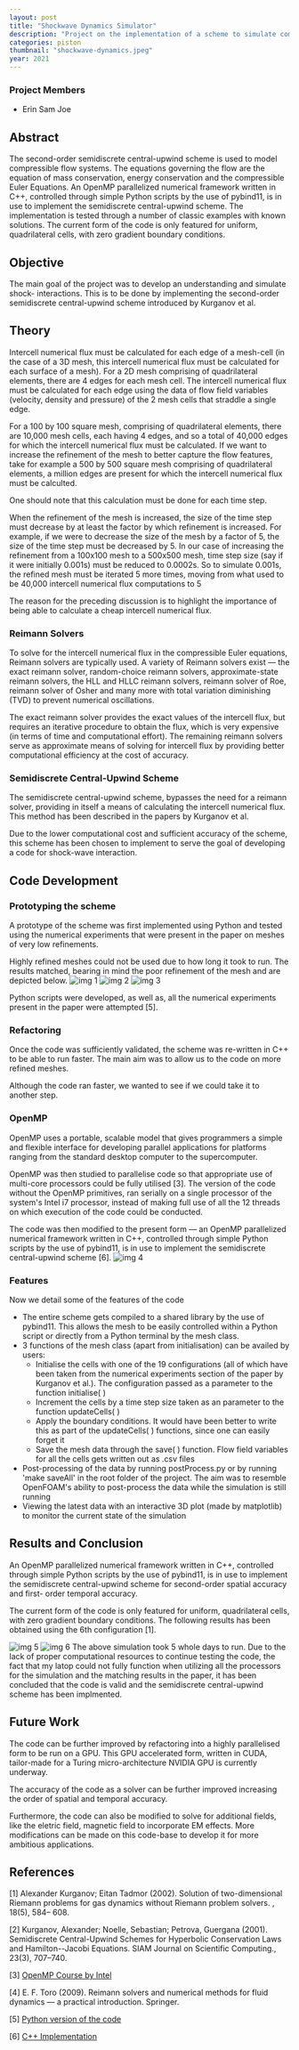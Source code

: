 ```yaml
---
layout: post
title: "Shockwave Dynamics Simulator"
description: "Project on the implementation of a scheme to simulate compressible flow to further understanding of shockwave interaction"
categories: piston
thumbnail: "shockwave-dynamics.jpeg"
year: 2021
---
```


### Project Members

- Erin Sam Joe

## Abstract

The second-order semidiscrete central-upwind scheme is used to model
compressible flow systems. The equations governing the flow are the equation of
mass conservation, energy conservation and the compressible Euler Equations. An
OpenMP parallelized numerical framework written in C++, controlled through
simple Python scripts by the use of pybind11, is in use to implement the
semidiscrete central-upwind scheme. The implementation is tested through a
number of classic examples with known solutions. The current form of the code is
only featured for uniform, quadrilateral cells, with zero gradient boundary
conditions.

## Objective

The main goal of the project was to develop an understanding and simulate shock-
interactions. This is to be done by implementing the second-order semidiscrete
central-upwind scheme introduced by Kurganov et al.

## Theory

Intercell numerical flux must be calculated for each edge of a mesh-cell (in the case
of a 3D mesh, this intercell numerical flux must be calculated for each surface of a
mesh). For a 2D mesh comprising of quadrilateral elements, there are 4 edges for
each mesh cell. The intercell numerical flux must be calculated for each edge using
the data of flow field variables (velocity, density and pressure) of the 2 mesh cells
that straddle a single edge.

For a 100 by 100 square mesh, comprising of quadrilateral elements, there are
10,000 mesh cells, each having 4 edges, and so a total of 40,000 edges for which the
intercell numerical flux must be calculated. If we want to increase the refinement of
the mesh to better capture the flow features, take for example a 500 by 500 square
mesh comprising of quadrilateral elements, a million edges are present for which
the intercell numerical flux must be calculted.

One should note that this calculation must be done for each time step.

When the refinement of the mesh is increased, the size of the time step must
decrease by at least the factor by which refinement is increased. For example, if we
were to decrease the size of the mesh by a factor of 5, the size of the time step must
be decreased by 5. In our case of increasing the refinement from a 100x100 mesh to
a 500x500 mesh, time step size (say if it were initially 0.001s) must be reduced to
0.0002s. So to simulate 0.001s, the refined mesh must be iterated 5 more times,
moving from what used to be 40,000 intercell numerical flux computations to 5

The reason for the preceding discussion is to highlight the importance of being able
to calculate a cheap intercell numerical flux.

### Reimann Solvers

To solve for the intercell numerical flux in the compressible Euler equations,
Reimann solvers are typically used. A variety of Reimann solvers exist — the exact
reimann solver, random-choice reimann solvers, approximate-state reimann
solvers, the HLL and HLLC reimann solvers, reimann solver of Roe, reimann solver
of Osher and many more with total variation diminishing (TVD) to prevent
numerical oscillations.

The exact reimann solver provides the exact values of the intercell flux, but requires
an iterative procedure to obtain the flux, which is very expensive (in terms of time
and computational effort). The remaining reimann solvers serve as approximate
means of solving for intercell flux by providing better computational efficiency at
the cost of accuracy.

### Semidiscrete Central-Upwind Scheme

The semidiscrete central-upwind scheme, bypasses the need for a reimann solver,
providing in itself a means of calculating the intercell numerical flux. This method
has been described in the papers by Kurganov et al.

Due to the lower computational cost and sufficient accuracy of the scheme, this
scheme has been chosen to implement to serve the goal of developing a code for
shock-wave interaction.

## Code Development

### Prototyping the scheme

A prototype of the scheme was first implemented using Python and tested using the
numerical experiments that were present in the paper on meshes of very low
refinements.

Highly refined meshes could not be used due to how long it took to run. The results
matched, bearing in mind the poor refinement of the mesh and are depicted below.
![img 1](/virtual-expo/assets/img/piston/SDCU_blog_1.png)
![img 2](/virtual-expo/assets/img/piston/SDCU_blog_2.png)
![img 3](/virtual-expo/assets/img/piston/SDCU_blog_3.png)

Python scripts were developed, as well as, all the numerical experiments present in
the paper were attempted [5].

### Refactoring

Once the code was sufficiently validated, the scheme was re-written in C++ to be
able to run faster. The main aim was to allow us to the code on more refined meshes.

Although the code ran faster, we wanted to see if we could take it to another step.

### OpenMP

OpenMP uses a portable, scalable
model that gives programmers a simple and flexible interface for developing parallel
applications for platforms ranging from the standard desktop computer to the
supercomputer.

OpenMP was then studied to parallelise code so that appropriate use of multi-core
processors could be fully utilised [3]. The version of the code without the OpenMP
primitives, ran serially on a single processor of the system's Intel i7 processor,
instead of making full use of all the 12 threads on which execution of the code could
be conducted.

The code was then modified to the present form — an OpenMP parallelized
numerical framework written in C++, controlled through simple Python scripts by
the use of pybind11, is in use to implement the semidiscrete central-upwind scheme
[6].
![img 4](/virtual-expo/assets/img/piston/SDCU_blog_4.png)

### Features

Now we detail some of the features of the code

- The entire scheme gets compiled to a shared library by the use of pybind11. This
allows the mesh to be easily controlled within a Python script or directly from a
Python terminal by the mesh class.
- 3 functions of the mesh class (apart from initialisation) can be availed by users:
  - Initialise the cells with one of the 19 configurations (all of which have been
    taken from the numerical experiments section of the paper by Kurganov et
    al.). The configuration passed as a parameter to the function initialise( )
  - Increment the cells by a time step size taken as an parameter to the function
    updateCells( )
  - Apply the boundary conditions. It would have been better to write this as
    part of the updateCells( ) functions, since one can easily forget it
  - Save the mesh data through the save( ) function. Flow field variables for all
    the cells gets written out as .csv files
- Post-processing of the data by running postProcess.py or by running 'make
saveAll' in the root folder of the project. The aim was to resemble OpenFOAM's
ability to post-process the data while the simulation is still running
- Viewing the latest data with an interactive 3D plot (made by matplotlib) to
monitor the current state of the simulation

## Results and Conclusion

An OpenMP parallelized numerical framework written in C++, controlled through
simple Python scripts by the use of pybind11, is in use to implement the
semidiscrete central-upwind scheme for second-order spatial accuracy and first-
order temporal accuracy.

The current form of the code is only featured for uniform, quadrilateral cells, with
zero gradient boundary conditions. The following results has been obtained using
the 6th configuration [1].

![img 5](/virtual-expo/assets/img/piston/SDCU_blog_5.png)
![img 6](/virtual-expo/assets/img/piston/SDCU_blog_6.png)
The above simulation took 5 whole days to run. Due to the lack of proper
computational resources to continue testing the code, the fact that my latop could
not fully function when utilizing all the processors for the simulation and the
matching results in the paper, it has been concluded that the code is valid and the
semidiscrete central-upwind scheme has been implmented.

## Future Work

The code can be further improved by refactoring into a highly parallelised form to be
run on a GPU. This GPU accelerated form, written in CUDA, tailor-made for a Turing
micro-architecture NVIDIA GPU is currently underway.

The accuracy of the code as a solver can be further improved increasing the order of
spatial and temporal accuracy.

Furthermore, the code can also be modified to solve for additional fields, like the
eletric field, magnetic field to incorporate EM effects. More modifications can be
made on this code-base to develop it for more ambitious applications.

## References

[1] Alexander Kurganov; Eitan Tadmor (2002). Solution of two-dimensional
Riemann problems for gas dynamics without Riemann problem solvers. , 18(5), 584–
608.

[2] Kurganov, Alexander; Noelle, Sebastian; Petrova, Guergana (2001). Semidiscrete
Central-Upwind Schemes for Hyperbolic Conservation Laws and Hamilton--Jacobi
Equations. SIAM Journal on Scientific Computing., 23(3), 707–740.

[3] [OpenMP Course by Intel](https://www.youtube.com/playlist?list=PLLX-Q6B8xqZ8n8bwjGdzBJ25X2utwnoEG)

[4] E. F. Toro (2009). Reimann solvers and numerical methods for fluid dynamics — a
practical introduction. Springer.

[5] [Python version of the code](https://github.com/ErinSam/Semidiscrete-Central-Upwind-Schemes)

[6] [C++ Implementation](https://github.com/ErinSam/Second-Order-Semidiscrete-Central-Upwind-Scheme)
